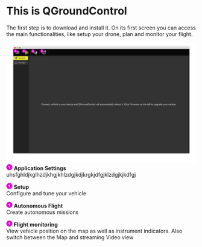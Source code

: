 # This is QGroundControl

The first step is to download and install it. On its first screen you can access the main functionalities, like setup your drone, plan and monitor your flight.

![](01_quickstart_a.png)
![](01.png) **Application Settings**
<br>uhsfghldjkglhzdjkhgjkhlzdgjkdjkrgkjdfgjklzdgjkjkdfgj

![](01.png) **Setup**
<br>Configure and tune your vehicle

![](01.png) **Autonomous Flight**
<br>Create autonomous missions

![](01.png) **Flight monitoring**
<br>View vehicle position on the map as well as instrument indicators. Also switch between the Map and streaming Video view